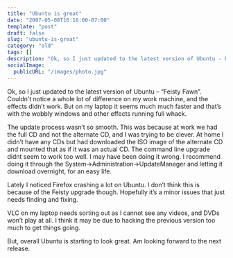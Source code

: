 ```yaml
---
title: "Ubuntu is great"
date: "2007-05-08T16:16:00-07:00"
template: "post"
draft: false
slug: "ubuntu-is-great"
category: "old"
tags: []
description: "Ok, so I just updated to the latest version of Ubuntu - Feisty Fawn. Couldn't notice a whole lot of difference on my work machine, and the effects didn't"
socialImage:
  publicURL: "/images/photo.jpg"
---
```

Ok, so I just updated to the latest version of Ubuntu – “Feisty Fawn”. Couldn’t notice a whole lot of difference on my work machine, and the effects didn’t work. But on my laptop it seems much much faster and that’s with the wobbly windows and other effects running full whack.

The update process wasn’t so smooth. This was because at work we had the full CD and not the alternate CD, and I was trying to be clever. At home I didn’t have any CDs but had downloaded the ISO image of the alternate CD and mounted that as if it was an actual CD. The command line upgrade didnt seem to work too well. I may have been doing it wrong. I recommend doing it through the System-&gt;Administration-&gt;UpdateManager and letting it download overnight, for an easy life.

Lately I noticed Firefox crashing a lot on Ubuntu. I don’t think this is because of the Feisty upgrade though. Hopefully it’s a minor issues that just needs finding and fixing.

VLC on my laptop needs sorting out as I cannot see any videos, and DVDs won’t play at all. I think it may be due to hacking the previous version too much to get things going.

But, overall Ubuntu is starting to look great. Am looking forward to the next release.

